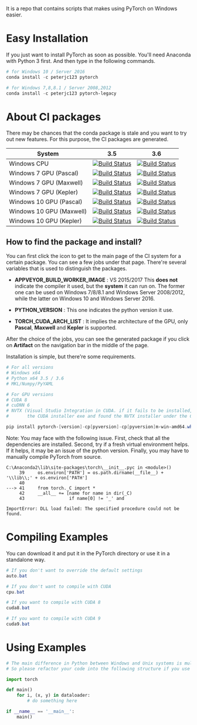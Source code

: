 It is a repo that contains scripts that makes using PyTorch on Windows easier.

# Easy Installation
If you just want to install PyTorch as soon as possible.
You'll need Anaconda with Python 3 first. And then type in the following commands.
```Powershell
# for Windows 10 / Server 2016
conda install -c peterjc123 pytorch

# for Windows 7,8,8.1 / Server 2008,2012
conda install -c peterjc123 pytorch-legacy
```

# About CI packages

There may be chances that the conda package is stale and you want to try out new features. For this purpose, the CI packages are generated. 

| System                   | 3.5                                      | 3.6                                      |
| ------------------------ | ---------------------------------------- | ---------------------------------------- |
| Windows CPU              | [![Build Status](http://appveyor-badge.azurewebsites.net/repos/peterjc123/pytorch/branch/windows-full/2)](https://ci.appveyor.com/project/peterjc123/pytorch/branch/windows-full) | [![Build Status](http://appveyor-badge.azurewebsites.net/repos/peterjc123/pytorch/branch/windows-full/1)](https://ci.appveyor.com/project/peterjc123/pytorch/branch/windows-full) |
| Windows 7 GPU (Pascal)   | [![Build Status](http://appveyor-badge.azurewebsites.net/repos/peterjc123/pytorch-elheu/branch/windows-full/8)](https://ci.appveyor.com/project/peterjc123/pytorch/branch/windows-full) | [![Build Status](http://appveyor-badge.azurewebsites.net/repos/peterjc123/pytorch-elheu/branch/windows-full/7)](https://ci.appveyor.com/project/peterjc123/pytorch/branch/windows-full) |
| Windows 7 GPU (Maxwell)  | [![Build Status](http://appveyor-badge.azurewebsites.net/repos/peterjc123/pytorch-elheu/branch/windows-full/4)](https://ci.appveyor.com/project/peterjc123/pytorch/branch/windows-full) | [![Build Status](http://appveyor-badge.azurewebsites.net/repos/peterjc123/pytorch-elheu/branch/windows-full/3)](https://ci.appveyor.com/project/peterjc123/pytorch/branch/windows-full) |
| Windows 7 GPU (Kepler)   | [![Build Status](http://appveyor-badge.azurewebsites.net/repos/peterjc123/pytorch-elheu/branch/windows-full/12)](https://ci.appveyor.com/project/peterjc123/pytorch/branch/windows-full) | [![Build Status](http://appveyor-badge.azurewebsites.net/repos/peterjc123/pytorch-elheu/branch/windows-full/11)](https://ci.appveyor.com/project/peterjc123/pytorch/branch/windows-full) |
| Windows 10 GPU (Pascal)  | [![Build Status](http://appveyor-badge.azurewebsites.net/repos/peterjc123/pytorch-elheu/branch/windows-full/6)](https://ci.appveyor.com/project/peterjc123/pytorch/branch/windows-full) | [![Build Status](http://appveyor-badge.azurewebsites.net/repos/peterjc123/pytorch-elheu/branch/windows-full/5)](https://ci.appveyor.com/project/peterjc123/pytorch/branch/windows-full) |
| Windows 10 GPU (Maxwell) | [![Build Status](http://appveyor-badge.azurewebsites.net/repos/peterjc123/pytorch-elheu/branch/windows-full/2)](https://ci.appveyor.com/project/peterjc123/pytorch/branch/windows-full) | [![Build Status](http://appveyor-badge.azurewebsites.net/repos/peterjc123/pytorch-elheu/branch/windows-full/1)](https://ci.appveyor.com/project/peterjc123/pytorch/branch/windows-full) |
| Windows 10 GPU (Kepler)  | [![Build Status](http://appveyor-badge.azurewebsites.net/repos/peterjc123/pytorch-elheu/branch/windows-full/10)](https://ci.appveyor.com/project/peterjc123/pytorch/branch/windows-full) | [![Build Status](http://appveyor-badge.azurewebsites.net/repos/peterjc123/pytorch-elheu/branch/windows-full/9)](https://ci.appveyor.com/project/peterjc123/pytorch/branch/windows-full) |

## How to find the package and install?

You can first click the icon to get to the main page of the CI system for a certain package. You can see a few jobs under that page. There're several variables that is used to distinguish the packages.

- **APPVEYOR\_BUILD\_WORKER_IMAGE** : VS 2015/2017 This **does not** indicate the compiler it used, but the **system** it can run on. The former one can be used on Windows 7/8/8.1 and Windows Server 2008/2012, while the latter on Windows 10 and Windows Server 2016.


- **PYTHON_VERSION** : This one indicates the python version it use. 


- **TORCH\_CUDA\_ARCH\_LIST** : It implies the architecture of the GPU, only **Pascal**, **Maxwell** and **Kepler** is supported.

After the choice of the jobs, you can see the generated package if you click on **Artifact** on the navigation bar in the middle of the page.

Installation is simple, but there're some requirements.

```powershell
# For all versions
# Windows x64
# Python x64 3.5 / 3.6
# MKL/Numpy/PyYAML

# For GPU versions
# CUDA 8
# cuDNN 6
# NVTX (Visual Studio Integration in CUDA. if it fails to be installed, you can extract
#       the CUDA installer exe and found the NVTX installer under the CUDAVisualStudioIntegration)

pip install pytorch-[version]-cp[pyversion]-cp[pyversion]m-win-amd64.whl
```

Note: You may face with the following issue. First, check that all the dependencies are installed. Second, try if a fresh virtual environment helps. If it helps, it may be an issue of the python version. Finally, you may have to manually compile PyTorch from source.

```pytb
C:\Anaconda2\lib\site-packages\torch\__init__.pyc in <module>()
     39     os.environ['PATH'] = os.path.dirname(__file__) + '\\lib\\;' + os.environ['PATH']
     40
---> 41     from torch._C import *
     42     __all__ += [name for name in dir(_C)
     43                 if name[0] != '_' and

ImportError: DLL load failed: The specified procedure could not be found.
```

# Compiling Examples
You can download it and put it in the PyTorch directory or use it in a standalone way.
```Powershell
# If you don't want to override the default settings
auto.bat

# If you don't want to compile with CUDA
cpu.bat

# If you want to compile with CUDA 8
cuda8.bat

# If you want to compile with CUDA 9
cuda9.bat

```

# Using Examples
```Python
# The main difference in Python between Windows and Unix systems is multiprocessing
# So please refactor your code into the following structure if you use DataLoader

import torch

def main()
    for i, (x, y) in dataloader:
        # do something here

if __name__ == '__main__':
    main()
```